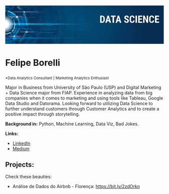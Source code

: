 

<p align="center">
  <img src="banner.png" >
</p>

# Felipe Borelli
<sub>*Data Analytics Consultant | Marketing Analytics Enthusiast</sub>

Major in Business from University of São Paulo (USP) and Digital Marketing + Data Science major from FIAP. 
Experience in analyzing data from big companies when it comes to marketing and using tools like Tableau, Google Data Studio and Datorama.
Looking forward to utilizing Data Science to further understand customers through Customer Analytics and to create a positive impact through storytelling. 

**Background in:** Python, Machine Learning, Data Viz, Bad Jokes.

**Links:**
* [LinkedIn](https://www.linkedin.com/in/felipe-borelli)
* [Medium](https://www.medium.com)


## Projects:
Check these beauties:
* Análise de Dados do Airbnb - Florença: https://bit.ly/2zdOrkn

